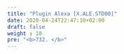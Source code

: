 ```yaml
---
title: "Plugin Alexa [X.ALE.STD00]"
date: 2020-04-24T22:47:10+02:00
draft: false
weight : 10
pre: "<b>732. </b>"
---
```


